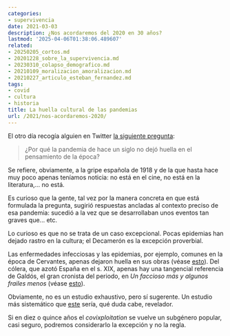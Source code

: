 ```yaml
---
categories:
- supervivencia
date: 2021-03-03
description: ¿Nos acordaremos del 2020 en 30 años?
lastmod: '2025-04-06T01:38:06.489607'
related:
- 20250205_cortos.md
- 20201228_sobre_la_supervivencia.md
- 20230310_colapso_demografico.md
- 20210109_moralizacion_amoralizacion.md
- 20210227_articulo_esteban_fernandez.md
tags:
- covid
- cultura
- historia
title: La huella cultural de las pandemias
url: /2021/nos-acordaremos-2020/
---
```


El otro día recogía alguien en Twitter [la siguiente pregunta](https://twitter.com/Suanzes/status/1366862659778469889):

> ¿Por qué la pandemia de hace un siglo no dejó huella en el pensamiento de la época?

Se refiere, obviamente, a la gripe española de 1918 y de la que hasta hace muy poco apenas teníamos noticia: no está en el cine, no está en la literatura,... no está.

Es curioso que la gente, tal vez por la manera concreta en que está formulada la pregunta, sugirió respuestas ancladas al contexto preciso de esa pandemia: sucedió a la vez que se desarrollaban unos eventos tan graves que... etc.

Lo curioso es que no se trata de un caso excepcional. Pocas epidemias han dejado rastro en la cultura; el Decamerón es la excepción proverbial.

Las enfermedades infecciosas y las epidemias, por ejemplo, comunes en la época de Cervantes, apenas dejaron huella en sus obras (véase [esto](http://www.nodulo.org/ec/2020/n191p04.htm)). Del cólera, que azotó España en el s. XIX, apenas hay una tangencial referencia de Galdós, el gran cronista del periodo, en _Un faccioso más y algunos frailes menos_ (véase [esto](https://mdc.ulpgc.es/utils/getfile/collection/galdosianos/id/810/filename/838.pdf)).

Obviamente, no es un estudio exhaustivo, pero sí sugerente. Un estudio más sistemático que [este](https://books.google.com/ngrams/graph?content=peste%2C+c%C3%B3lera&year_start=1800&year_end=2019&corpus=10&smoothing=3&direct_url=t1%3B%2Cpeste%3B%2Cc0%3B.t1%3B%2Cc%C3%B3lera%3B%2Cc0) sería, qué duda cabe, revelador.

Si en diez o quince años el _covixploitation_ se vuelve un subgénero popular, casi seguro, podremos considerarlo la excepción y no la regla.
